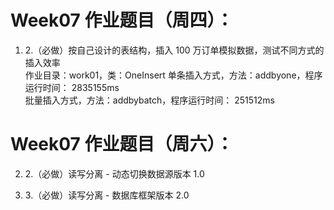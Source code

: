 # Week07 作业题目（周四）：
1. 2.（必做）按自己设计的表结构，插入 100 万订单模拟数据，测试不同方式的插入效率   
    作业目录：work01，类：OneInsert
    单条插入方式，方法：addbyone，程序运行时间： 2835155ms   
    批量插入方式，方法：addbybatch，程序运行时间： 251512ms   

# Week07 作业题目（周六）：
2. 2.（必做）读写分离 - 动态切换数据源版本 1.0   
   

3. 3.（必做）读写分离 - 数据库框架版本 2.0   


